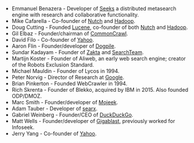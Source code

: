 - Emmanuel Benazera - Developer of [Seeks](https://beniz.github.io/seeks/) a distributed metasearch engine with research and collaborative functionality.
- Mike Cafarella - Co-founder of [Nutch](http://nutch.apache.org) and [Hadoop](https://hadoop.apache.org).
- Doug Cutting - Founded [Lucene](http://lucene.apache.org/), co-founder of both [Nutch](http://nutch.apache.org/) and [Hadoop](https://hadoop.apache.org/).
- Gil Elbaz - Founder/chairman of [CommonCrawl](http://commoncrawl.org/).
- David Filo - Co-founder of [Yahoo](https://yahoo.com/).
- Aaron Flin - Founder/developer of [Dogpile](https://dogpile.com/).
- Sundar Kadayam - Founder of [Zakta](https://zakta.com/) and [SearchTeam](https://searchteam.com/).
- Martijn Koster - Founder of Aliweb, an early web search engine; creator of the Robots Exclusion Standard.
- Michael Mauldin - Founder of Lycos in 1994.
- Peter Norvig - Director of Research at [Google](https://google.com/).
- Brian Pinkerton - Founded WebCrawler in 1994.
- Rich Skrenta - Founder of Blekko, acquired by IBM in 2015. Also founded ODP/DMOZ.
- Marc Smith - Founder/developer of [Mojeek](https://mojeek.com/).
- Adam Tauber - Developer of [searx](https://searx.me).
- Gabriel Weinberg - Founder/CEO of [DuckDuckGo](https://duckduckgo.com/).
- Matt Wells - Founder/developer of [Gigablast](https://gigablast.com/), previously worked for Infoseek.
- Jerry Yang - Co-founder of [Yahoo](https://yahoo.com/).
